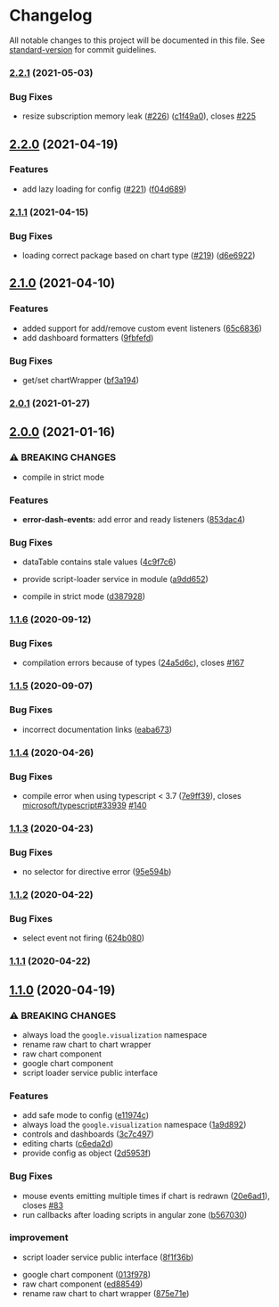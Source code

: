 # Changelog

All notable changes to this project will be documented in this file. See [standard-version](https://github.com/conventional-changelog/standard-version) for commit guidelines.

### [2.2.1](https://github.com/FERNman/angular-google-charts/compare/v2.2.0...v2.2.1) (2021-05-03)

### Bug Fixes

- resize subscription memory leak ([#226](https://github.com/FERNman/angular-google-charts/issues/226)) ([c1f49a0](https://github.com/FERNman/angular-google-charts/commit/c1f49a05a6351ba9f5ef949baf47fa6cad191be4)), closes [#225](https://github.com/FERNman/angular-google-charts/issues/225)

## [2.2.0](https://github.com/FERNman/angular-google-charts/compare/v2.1.1...v2.2.0) (2021-04-19)

### Features

- add lazy loading for config ([#221](https://github.com/FERNman/angular-google-charts/issues/221)) ([f04d689](https://github.com/FERNman/angular-google-charts/commit/f04d689ac2a496b85ae51fa982f070edcb3dbe0c))

### [2.1.1](https://github.com/FERNman/angular-google-charts/compare/v2.1.0...v2.1.1) (2021-04-15)

### Bug Fixes

- loading correct package based on chart type ([#219](https://github.com/FERNman/angular-google-charts/issues/219)) ([d6e6922](https://github.com/FERNman/angular-google-charts/commit/d6e69226f80af3f7cd78cd925c562a99120f4ca5))

## [2.1.0](https://github.com/FERNman/angular-google-charts/compare/v2.0.1...v2.1.0) (2021-04-10)

### Features

- added support for add/remove custom event listeners ([65c6836](https://github.com/FERNman/angular-google-charts/commit/65c6836ce85f8db9be1f213491ea3a1c646bcaf9))
- add dashboard formatters ([9fbfefd](https://github.com/FERNman/angular-google-charts/commit/9fbfefd870f3e4b685433034e8ceed4f6ef9a3be))

### Bug Fixes

- get/set chartWrapper ([bf3a194](https://github.com/FERNman/angular-google-charts/commit/bf3a194e49a55fbbda2bef188e5bc02df44e89eb))

### [2.0.1](https://github.com/FERNman/angular-google-charts/compare/v2.0.0...v2.0.1) (2021-01-27)

## [2.0.0](https://github.com/FERNman/angular-google-charts/compare/v1.1.6...v2.0.0) (2021-01-16)

### ⚠ BREAKING CHANGES

- compile in strict mode

### Features

- **error-dash-events:** add error and ready listeners ([853dac4](https://github.com/FERNman/angular-google-charts/commit/853dac4c81408bcdb46819b5522196cf36f09755))

### Bug Fixes

- dataTable contains stale values ([4c9f7c6](https://github.com/FERNman/angular-google-charts/commit/4c9f7c69e7f4c7fd829b54687590d7858eb913d0))
- provide script-loader service in module ([a9dd652](https://github.com/FERNman/angular-google-charts/commit/a9dd65215b1f3e0eb2cf4d10350747cd84412a40))

- compile in strict mode ([d387928](https://github.com/FERNman/angular-google-charts/commit/d38792859231cabf4cf16d62da669fea5dbe7e32))

### [1.1.6](https://github.com/FERNman/angular-google-charts/compare/v1.1.5...v1.1.6) (2020-09-12)

### Bug Fixes

- compilation errors because of types ([24a5d6c](https://github.com/FERNman/angular-google-charts/commit/24a5d6c0b8c8e6e403e2ac4b9e0ab39196e76641)), closes [#167](https://github.com/FERNman/angular-google-charts/issues/167)

### [1.1.5](https://github.com/FERNman/angular-google-charts/compare/v1.1.4...v1.1.5) (2020-09-07)

### Bug Fixes

- incorrect documentation links ([eaba673](https://github.com/FERNman/angular-google-charts/commit/eaba67300582e8a49a03fcf698f5233d18271891))

### [1.1.4](https://github.com/FERNman/angular-google-charts/compare/v1.1.3...v1.1.4) (2020-04-26)

### Bug Fixes

- compile error when using typescript < 3.7 ([7e9ff39](https://github.com/FERNman/angular-google-charts/commit/7e9ff396ce7a92e4d23d6737f43f6fc050b07cd5)), closes [microsoft/typescript#33939](https://github.com/microsoft/typescript/issues/33939) [#140](https://github.com/FERNman/angular-google-charts/issues/140)

### [1.1.3](https://github.com/FERNman/angular-google-charts/compare/v1.1.2...v1.1.3) (2020-04-23)

### Bug Fixes

- no selector for directive error ([95e594b](https://github.com/FERNman/angular-google-charts/commit/95e594b38256ff88dd5d18313d3f478f4afdb8a5))

### [1.1.2](https://github.com/FERNman/angular-google-charts/compare/v1.1.1...v1.1.2) (2020-04-22)

### Bug Fixes

- select event not firing ([624b080](https://github.com/FERNman/angular-google-charts/commit/624b080d443e696b38c222b07f540bc52b8993bb))

### [1.1.1](https://github.com/FERNman/angular-google-charts/compare/v1.1.0...v1.1.1) (2020-04-22)

## [1.1.0](https://github.com/FERNman/angular-google-charts/compare/v0.1.6...v1.1.0) (2020-04-19)

### ⚠ BREAKING CHANGES

- always load the `google.visualization` namespace
- rename raw chart to chart wrapper
- raw chart component
- google chart component
- script loader service public interface

### Features

- add safe mode to config ([e11974c](https://github.com/FERNman/angular-google-charts/commit/e11974c9ae8a851329d99b00251051cb3f29059b))
- always load the `google.visualization` namespace ([1a9d892](https://github.com/FERNman/angular-google-charts/commit/1a9d892ff721693d6636b24670f325b91a533c05))
- controls and dashboards ([3c7c497](https://github.com/FERNman/angular-google-charts/commit/3c7c497edcfd9d11db61eafd1ed251349b6fa55f))
- editing charts ([c6eda2d](https://github.com/FERNman/angular-google-charts/commit/c6eda2db8b270f7289c911a789ba65aac1cb0d4e))
- provide config as object ([2d5953f](https://github.com/FERNman/angular-google-charts/commit/2d5953fb62401890e81d6d6cc170eb05ac797597))

### Bug Fixes

- mouse events emitting multiple times if chart is redrawn ([20e6ad1](https://github.com/FERNman/angular-google-charts/commit/20e6ad1e27018ad5c300b23c4a374c2d43b02466)), closes [#83](https://github.com/FERNman/angular-google-charts/issues/83)
- run callbacks after loading scripts in angular zone ([b567030](https://github.com/FERNman/angular-google-charts/commit/b567030fa7821549eef4ecde135c5431755a5271))

### improvement

- script loader service public interface ([8f1f36b](https://github.com/FERNman/angular-google-charts/commit/8f1f36b0254d6444cf5bc9da556176bac85713f3))

* google chart component ([013f978](https://github.com/FERNman/angular-google-charts/commit/013f978dae88cceb963983ae353574344c41726d))
* raw chart component ([ed88549](https://github.com/FERNman/angular-google-charts/commit/ed885493882d9c7266c28a44416cb406eccdafed))
* rename raw chart to chart wrapper ([875e71e](https://github.com/FERNman/angular-google-charts/commit/875e71e6eacaf119314d2b3e4d32d64cca35665d))
